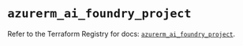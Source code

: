 # `azurerm_ai_foundry_project`

Refer to the Terraform Registry for docs: [`azurerm_ai_foundry_project`](https://registry.terraform.io/providers/hashicorp/azurerm/4.33.0/docs/resources/ai_foundry_project).
